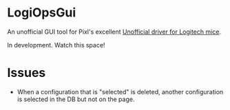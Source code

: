 # LogiOpsGui

An unofficial GUI tool for Pixl's excellent [Unofficial driver for Logitech mice](https://github.com/PixlOne/logiops).

In development. Watch this space!

# Issues

* When a configuration that is "selected" is deleted, another configuration is selected in the DB but not on the page.